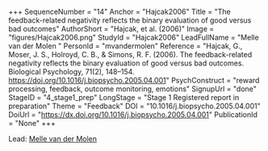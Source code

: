 +++
SequenceNumber = "14"
Anchor = "Hajcak2006"
Title = "The feedback-related negativity reflects the binary evaluation of good versus bad outcomes"
AuthorShort = "Hajcak, et al. (2006)"
Image = "figures/Hajcak2006.png"
StudyId = "Hajcak2006"
LeadFullName = "Melle van der Molen "
PersonId = "mvandermolen"
Reference = "Hajcak, G., Moser, J. S., Holroyd, C. B., & Simons, R. F. (2006). The feedback-related negativity reflects the binary evaluation of good versus bad outcomes. Biological Psychology, 71(2), 148–154. https://doi.org/10.1016/j.biopsycho.2005.04.001"
PsychConstruct = "reward processing, feedback, outcome monitoring, emotions"
SignupUrl = "done"
StageID = "4_stage1_prep"
LongStage = "Stage 1 Registered report in preparation"
Theme = "Feedback"
DOI = "10.1016/j.biopsycho.2005.04.001"
DoiUrl = "https://dx.doi.org/10.1016/j.biopsycho.2005.04.001"
PublicationId = "None"
+++

Lead: [Melle van der Molen ](/people/#mvandermolen)